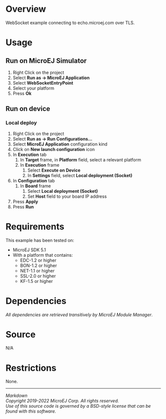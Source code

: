 # Overview

WebSocket example connecting to echo.microej.com over TLS.

# Usage
## Run on MicroEJ Simulator

1. Right Click on the project
2. Select **Run as -> MicroEJ Application**
3. Select **WebSocketEntryPoint**
4. Select your platform 
5. Press **Ok**

## Run on device

### Local deploy

1. Right Click on the project
2. Select **Run as -> Run Configurations...** 
3. Select **MicroEJ Application** configuration kind
4. Click on **New launch configuration** icon
5. In **Execution** tab
	1. In **Target** frame, in **Platform** field, select a relevant platform
	2. In **Execution** frame
		1. Select **Execute on Device**
		2. In **Settings** field, select **Local deployment (Socket)**
6. In **Configuration** tab
	1. In **Board** frame
	    1. Select **Local deployment (Socket)**
		2. Set **Host** field to your board IP address
7. Press **Apply**
8. Press **Run**

# Requirements

This example has been tested on:

* MicroEJ SDK 5.1
* With a platform that contains:
    * EDC-1.2 or higher
    * BON-1.2 or higher
    * NET-1.1 or higher
    * SSL-2.0 or higher
    * KF-1.5 or higher
    
# Dependencies

_All dependencies are retrieved transitively by MicroEJ Module Manager_.

# Source

N/A

# Restrictions

None.

---  
_Markdown_   
_Copyright 2019-2022 MicroEJ Corp. All rights reserved._   
_Use of this source code is governed by a BSD-style license that can be found with this software._